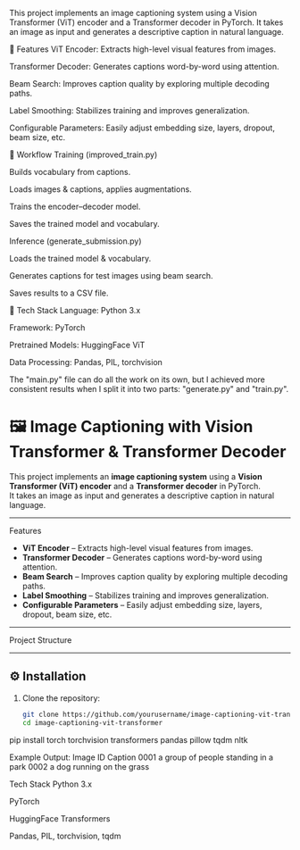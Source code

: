 This project implements an image captioning system using a Vision Transformer (ViT) encoder and a Transformer decoder in PyTorch.
It takes an image as input and generates a descriptive caption in natural language.

🔹 Features
ViT Encoder: Extracts high-level visual features from images.

Transformer Decoder: Generates captions word-by-word using attention.

Beam Search: Improves caption quality by exploring multiple decoding paths.

Label Smoothing: Stabilizes training and improves generalization.

Configurable Parameters: Easily adjust embedding size, layers, dropout, beam size, etc.

🔹 Workflow
Training (improved_train.py)

Builds vocabulary from captions.

Loads images & captions, applies augmentations.

Trains the encoder–decoder model.

Saves the trained model and vocabulary.

Inference (generate_submission.py)

Loads the trained model & vocabulary.

Generates captions for test images using beam search.

Saves results to a CSV file.

🔹 Tech Stack
Language: Python 3.x

Framework: PyTorch

Pretrained Models: HuggingFace ViT

Data Processing: Pandas, PIL, torchvision

The "main.py" file can do all the work on its own, but I achieved more consistent results when I split it into two parts: "generate.py" and "train.py".

# 🖼️ Image Captioning with Vision Transformer & Transformer Decoder

This project implements an **image captioning system** using a **Vision Transformer (ViT) encoder** and a **Transformer decoder** in PyTorch.  
It takes an image as input and generates a descriptive caption in natural language.

---

Features
- **ViT Encoder** – Extracts high-level visual features from images.
- **Transformer Decoder** – Generates captions word-by-word using attention.
- **Beam Search** – Improves caption quality by exploring multiple decoding paths.
- **Label Smoothing** – Stabilizes training and improves generalization.
- **Configurable Parameters** – Easily adjust embedding size, layers, dropout, beam size, etc.

---

 Project Structure


 
---

## ⚙️ Installation
1. Clone the repository:
   ```bash
   git clone https://github.com/yourusername/image-captioning-vit-transformer.git
   cd image-captioning-vit-transformer
pip install torch torchvision transformers pandas pillow tqdm nltk

Example Output:
Image ID	Caption
0001	a group of people standing in a park
0002	a dog running on the grass

 Tech Stack
Python 3.x

PyTorch

HuggingFace Transformers

Pandas, PIL, torchvision, tqdm

